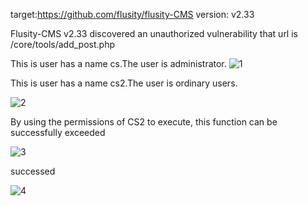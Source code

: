 target:https://github.com/flusity/flusity-CMS
version: v2.33

Flusity-CMS v2.33 discovered an unauthorized vulnerability that url is /core/tools/add_post.php 



This is user has a name cs.The user is administrator. 
![1](https://github.com/summerwayace/cms/assets/9691150/06f7ce61-3d68-4834-952c-36e7acd0bb85)



This is user has a name cs2.The user is ordinary users.

![2](https://github.com/summerwayace/cms/assets/9691150/82a8a60f-e286-4689-ad4e-0ac243690834)


By using the permissions of CS2 to execute, this function can be successfully exceeded


![3](https://github.com/summerwayace/cms/assets/9691150/03c7927b-cfa2-4727-aba8-8ea74df01b36)


successed

![4](https://github.com/summerwayace/cms/assets/9691150/b880dbbc-b9fd-47d1-9912-182174a14b37)

